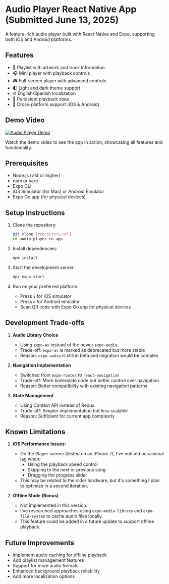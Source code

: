 # Audio Player React Native App (Submitted June 13, 2025)

A feature-rich audio player built with React Native and Expo, supporting both iOS and Android platforms.

## Features

- 🎵 Playlist with artwork and track information
- 🎧 Mini player with playback controls
- 🎮 Full-screen player with advanced controls
- 🌓 Light and dark theme support
- 🌐 English/Spanish localization
- 💾 Persistent playback state
- 📱 Cross-platform support (iOS & Android)

## Demo Video

[![Audio Player Demo](https://img.youtube.com/vi/YtvtHzkm1e8/0.jpg)](https://www.youtube.com/watch?v=YtvtHzkm1e8)

Watch the demo video to see the app in action, showcasing all features and functionality.

## Prerequisites

- Node.js (v14 or higher)
- npm or yarn
- Expo CLI
- iOS Simulator (for Mac) or Android Emulator
- Expo Go app (for physical devices)

## Setup Instructions

1. Clone the repository:
   ```bash
   git clone [repository-url]
   cd audio-player-rn-app
   ```

2. Install dependencies:
   ```bash
   npm install
   ```

3. Start the development server:
   ```bash
   npx expo start
   ```

4. Run on your preferred platform:
   - Press `i` for iOS simulator
   - Press `a` for Android emulator
   - Scan QR code with Expo Go app for physical devices

## Development Trade-offs

1. **Audio Library Choice**
   - Using `expo-av` instead of the newer `expo-audio`
   - Trade-off: `expo-av` is marked as deprecated but more stable
   - Reason: `expo-audio` is still in beta and migration would be complex

2. **Navigation Implementation**
   - Switched from `expo-router` to `react-navigation`
   - Trade-off: More boilerplate code but better control over navigation
   - Reason: Better compatibility with existing navigation patterns

3. **State Management**
   - Using Context API instead of Redux
   - Trade-off: Simpler implementation but less scalable
   - Reason: Sufficient for current app complexity

## Known Limitations

1. **iOS Performance Issues:**
   - On the Player screen (tested on an iPhone 7), I've noticed occasional lag when:
     - Using the playback speed control
     - Skipping to the next or previous song
     - Dragging the progress slider
   - This may be related to the older hardware, but it's something I plan to optimize in a second iteration.

2. **Offline Mode (Bonus)**
   - Not implemented in this version.
   - I've researched approaches using `expo-media-library` and `expo-file-system` to cache audio files locally.
   - This feature could be added in a future update to support offline playback.

## Future Improvements

- Implement audio caching for offline playback
- Add playlist management features
- Support for more audio formats
- Enhanced background playback reliability
- Add more localization options

